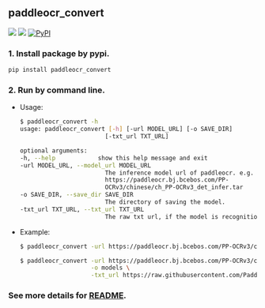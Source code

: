 ## paddleocr_convert
<p>
    <a href=""><img src="https://img.shields.io/badge/Python->=3.7,<=3.10-aff.svg"></a>
    <a href=""><img src="https://img.shields.io/badge/OS-Linux%2C%20Win%2C%20Mac-pink.svg"></a>
    <a href="https://pypi.org/project/paddleocr_convert/"><img alt="PyPI" src="https://img.shields.io/pypi/v/paddleocr_convert"></a>
</p>

### 1. Install package by pypi.
```bash
pip install paddleocr_convert
```

### 2. Run by command line.
- Usage:
    ```bash
    $ paddleocr_convert -h
    usage: paddleocr_convert [-h] [-url MODEL_URL] [-o SAVE_DIR]
                            [-txt_url TXT_URL]

    optional arguments:
    -h, --help            show this help message and exit
    -url MODEL_URL, --model_url MODEL_URL
                            The inference model url of paddleocr. e.g.
                            https://paddleocr.bj.bcebos.com/PP-
                            OCRv3/chinese/ch_PP-OCRv3_det_infer.tar
    -o SAVE_DIR, --save_dir SAVE_DIR
                            The directory of saving the model.
    -txt_url TXT_URL, --txt_url TXT_URL
                            The raw txt url, if the model is recognition model.
    ```
- Example:
    ```bash
    $ paddleocr_convert -url https://paddleocr.bj.bcebos.com/PP-OCRv3/chinese/ch_PP-OCRv3_det_infer.tar -o models

    $ paddleocr_convert -url https://paddleocr.bj.bcebos.com/PP-OCRv3/chinese/ch_PP-OCRv3_rec_infer.tar \
                        -o models \
                        -txt_url https://raw.githubusercontent.com/PaddlePaddle/PaddleOCR/release/2.6/ppocr/utils/ppocr_keys_v1.txt
    ```

### See more details for [README](https://github.com/RapidAI/PaddleOCRModelConverter).